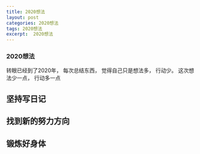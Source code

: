 ```yaml
---
title: 2020想法
layout: post
categories: 2020想法
tags: 2020想法
excerpt:  2020想法
---
```


### 2020想法
转眼已经到了2020年， 每次总结东西， 觉得自己只是想法多， 行动少。 这次想法少一点， 行动多一点

## 坚持写日记

## 找到新的努力方向

## 锻炼好身体






